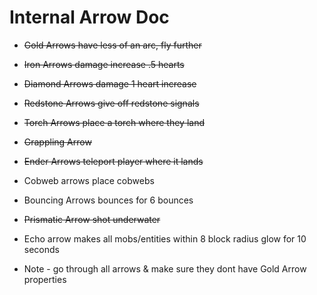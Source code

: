 # Internal Arrow Doc
- ~~Gold Arrows have less of an arc, fly further~~
- ~~Iron Arrows damage increase .5 hearts~~
- ~~Diamond Arrows damage 1 heart increase~~
- ~~Redstone Arrows give off redstone signals~~
- ~~Torch Arrows place a torch where they land~~
- ~~Grappling Arrow~~
- ~~Ender Arrows teleport player where it lands~~
- Cobweb arrows place cobwebs
- Bouncing Arrows bounces for 6 bounces
- ~~Prismatic Arrow shot underwater~~
- Echo arrow makes all mobs/entities within 8 block radius glow for 10 seconds



- Note - go through all arrows & make sure they dont have Gold Arrow properties